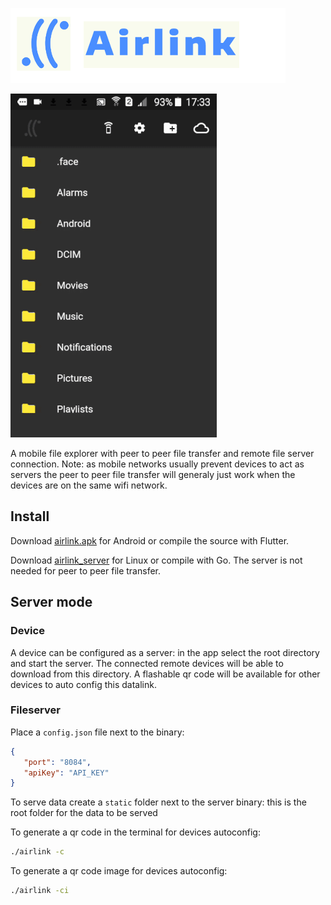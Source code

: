 ![Logo](img/logo.png)

![Screenshot](img/screenshot.gif)

A mobile file explorer with peer to peer file transfer and remote file server connection. Note: as mobile networks usually prevent devices to act as servers the peer to peer file transfer will generaly just work when the devices are on the same wifi network.

## Install

Download [airlink.apk](https://github.com/synw/airlink/releases/download/0.2.0/airlink.apk) for Android or compile the source with Flutter.

Download [airlink_server](https://github.com/synw/airlink/releases/download/0.2.0/airlink) for Linux or compile with Go. The server is not needed for peer to peer file transfer.

## Server mode

### Device

A device can be configured as a server: in the app select the root directory and start the server. The connected remote devices will be able to download from this directory. A flashable qr code will be available for other devices to auto config this datalink.

### Fileserver

Place a `config.json` file next to the binary:

   ```json
   {
      "port": "8084",
      "apiKey": "API_KEY"
   }
   ```

To serve data create a `static` folder next to the server binary: this is the root folder for the data to be served

To generate a qr code in the terminal for devices autoconfig:

   ```bash
   ./airlink -c
   ```

To generate a qr code image for devices autoconfig:

   ```bash
   ./airlink -ci
   ```